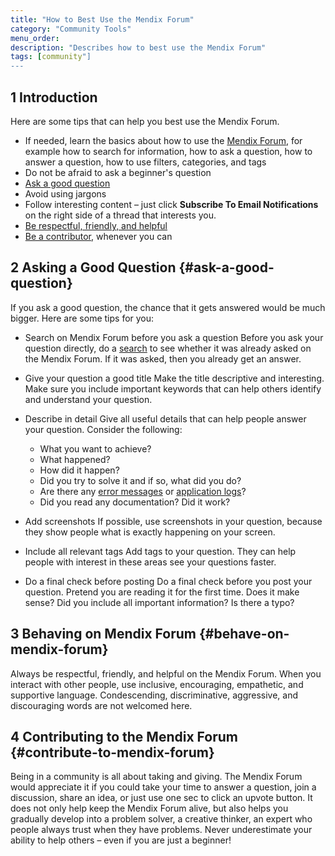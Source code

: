 ```yaml
---
title: "How to Best Use the Mendix Forum"
category: "Community Tools"
menu_order:
description: "Describes how to best use the Mendix Forum"
tags: [community"]
---
```


## 1 Introduction

Here are some tips that can help you best use the Mendix Forum.

* If needed, learn the basics about how to use the [Mendix Forum](mendix-forum), for example how to search for information, how to ask a question, how to answer a question, how to use filters, categories, and tags
* Do not be afraid to ask a beginner's question
* [Ask a good question](#ask-a-good-question)
* Avoid using jargons
* Follow interesting content – just click **Subscribe To Email Notifications** on the right side of a thread that interests you.
* [Be respectful, friendly, and helpful](#behave-on-mendix-forum)
* [Be a contributor](#contribute-to-mendix-forum), whenever you can

## 2 Asking a Good Question {#ask-a-good-question}

If you ask a good question, the chance that it gets answered would be much bigger. Here are some tips for you:

* Search on Mendix Forum before you ask a question
  Before you ask your question directly, do a [search](mendix-forum#searching) to see whether it was already asked on the Mendix Forum. If it was asked, then you already get an answer.

* Give your question a good title
  Make the title descriptive and interesting. Make sure you include important keywords that can help others identify and understand your question. 

* Describe in detail
  Give all useful details that can help people answer your question. Consider the following:
  * What you want to achieve?
  * What happened?
  * How did it happen?
  * Did you try to solve it and if so, what did you do?
  * Are there any [error messages]() or [application logs](/developerportal/operate/logs)?
  * Did you read any documentation? Did it work? 
  
* Add screenshots
  If possible, use screenshots in your question, because they show people what is exactly happening on your screen.

* Include all relevant tags
  Add tags to your question. They can help people with interest in these areas see your questions faster.

* Do a final check before posting
Do a final check before you post your question. Pretend you are reading  it for the first time. Does it make sense? Did you include all important information? Is there a typo?

## 3  Behaving on Mendix Forum {#behave-on-mendix-forum}

Always be respectful, friendly, and helpful on the Mendix Forum. When you interact with other people, use inclusive, encouraging, empathetic, and supportive language. Condescending, discriminative, aggressive, and discouraging words are not welcomed here.

## 4 Contributing to the Mendix Forum {#contribute-to-mendix-forum}

Being in a community is all about taking and giving. The Mendix Forum would appreciate it if you could take your time to answer a question, join a discussion, share an idea, or just use one sec to click an upvote button. It does not only help keep the Mendix Forum alive, but also helps you gradually develop into a problem solver, a creative thinker, an expert who people always trust when they have problems. Never underestimate your ability to help others – even if you are just a beginner!

